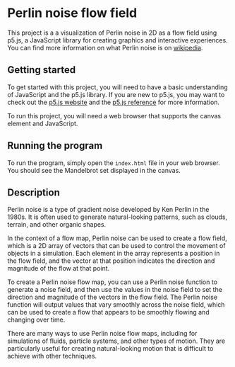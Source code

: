 # Perlin noise flow field

This project is a a visualization of Perlin noise in 2D as a flow field using p5.js, 
a JavaScript library for creating graphics and interactive experiences.
You can find more information on what Perlin noise is on [wikipedia](https://en.wikipedia.org/wiki/Perlin_noise).

## Getting started

To get started with this project, you will need to have a basic understanding of JavaScript and the p5.js library. 
If you are new to p5.js, you may want to check out the [p5.js website](https://p5js.org/) and the [p5.js reference](https://www.p5js.org/reference/) for more information.

To run this project, you will need a web browser that supports the canvas element and JavaScript.

## Running the program

To run the program, simply open the `index.html` file in your web browser. 
You should see the Mandelbrot set displayed in the canvas. 

## Description

Perlin noise is a type of gradient noise developed by Ken Perlin in the 1980s. It is often used to generate natural-looking patterns, such as clouds, terrain, and other organic shapes.

In the context of a flow map, Perlin noise can be used to create a flow field, which is a 2D array of vectors that can be used to control the movement of objects in a simulation. Each element in the array represents a position in the flow field, and the vector at that position indicates the direction and magnitude of the flow at that point.

To create a Perlin noise flow map, you can use a Perlin noise function to generate a noise field, and then use the values in the noise field to set the direction and magnitude of the vectors in the flow field. The Perlin noise function will output values that vary smoothly across the noise field, which can be used to create a flow that appears to be smoothly flowing and changing over time.

There are many ways to use Perlin noise flow maps, including for simulations of fluids, particle systems, and other types of motion. They are particularly useful for creating natural-looking motion that is difficult to achieve with other techniques.
